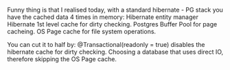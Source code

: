 Funny thing is that I realised today, with a standard hibernate - PG stack you have the cached data 4 times in memory:
Hibernate entity manager
Hibernate 1st level cache for dirty checking.
Postgres Buffer Pool for page cacheing.
OS Page cache for file system operations.
 
You can cut it to half by:
@Transactional(readonly = true) disables the hibernate cache for dirty checking.
Choosing a database that uses direct IO, therefore skipping the OS Page cache.  
 